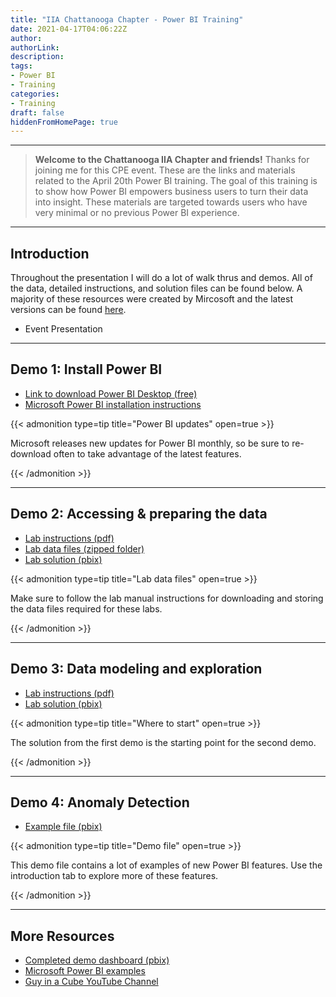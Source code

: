 ```yaml
---
title: "IIA Chattanooga Chapter - Power BI Training"
date: 2021-04-17T04:06:22Z
author:
authorLink:
description:
tags:
- Power BI
- Training
categories:
- Training
draft: false
hiddenFromHomePage: true
---
```


***
> **Welcome to the Chattanooga IIA Chapter and friends!** Thanks for joining me for this CPE event. These are the links and materials related to the April 20th Power BI training. The goal of this training is to show how Power BI empowers business users to turn their data into insight. These materials are targeted towards users who have very minimal or no previous Power BI experience.

***
## Introduction

Throughout the presentation I will do a lot of walk thrus and demos. All of the data, detailed instructions, and solution files can be found below. A majority of these resources were created by Mircosoft and the latest versions can be found [here](https://powerbi.microsoft.com/en-us/diad/).

- Event Presentation

***
## Demo 1: Install Power BI

- [Link to download Power BI Desktop (free)](https://www.microsoft.com/en-us/download/details.aspx?id=58494)
- [Microsoft Power BI installation instructions](https://docs.microsoft.com/en-us/power-bi/fundamentals/desktop-get-the-desktop#download-power-bi-desktop-directly)

{{< admonition type=tip title="Power BI updates" open=true >}}

Microsoft releases new updates for Power BI monthly, so be sure to re-download often to take advantage of the latest features.

{{< /admonition >}}

***
## Demo 2: Accessing & preparing the data

- [Lab instructions (pdf)](https://s3.amazonaws.com/mcconnell.publicfiles/iia-chattanooga-power-bi-training-april-2021/Lab+1+-+Accessing+and+Preparing+Data.pdf)
- [Lab data files (zipped folder)](https://s3.amazonaws.com/mcconnell.publicfiles/iia-chattanooga-power-bi-training-april-2021/Data.zip)
- [Lab solution (pbix)](https://s3.amazonaws.com/mcconnell.publicfiles/iia-chattanooga-power-bi-training-april-2021/Lab+1+Solution.pbix)

{{< admonition type=tip title="Lab data files" open=true >}}

Make sure to follow the lab manual instructions for downloading and storing the data files required for these labs.

{{< /admonition >}}

***
## Demo 3: Data modeling and exploration

- [Lab instructions (pdf)](https://s3.amazonaws.com/mcconnell.publicfiles/iia-chattanooga-power-bi-training-april-2021/Lab+2+-+Data+Modeling+and+Exploration.pdf)
- [Lab solution (pbix)](https://s3.amazonaws.com/mcconnell.publicfiles/iia-chattanooga-power-bi-training-april-2021/Lab+2+Solution.pbix)

{{< admonition type=tip title="Where to start" open=true >}}

The solution from the first demo is the starting point for the second demo.

{{< /admonition >}}

***
## Demo 4: Anomaly Detection

- [Example file (pbix)](https://s3.amazonaws.com/mcconnell.publicfiles/iia-chattanooga-power-bi-training-april-2021/Online+Sales+Demos.pbix)

{{< admonition type=tip title="Demo file" open=true >}}

This demo file contains a lot of examples of new Power BI features. Use the introduction tab to explore more of these features.

{{< /admonition >}}

***
## More Resources

- [Completed demo dashboard (pbix)](https://s3.amazonaws.com/mcconnell.publicfiles/iia-chattanooga-power-bi-training-april-2021/DIAD+Final+Report.pbix)
- [Microsoft Power BI examples](https://docs.microsoft.com/en-us/power-bi/create-reports/sample-datasets)
- [Guy in a Cube YouTube Channel](https://www.youtube.com/channel/UCFp1vaKzpfvoGai0vE5VJ0w)
